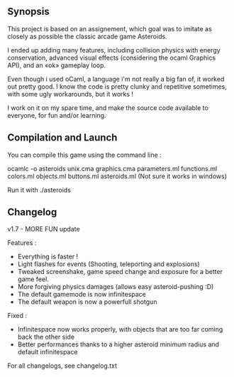 ## Synopsis

This project is based on an assignement, which goal was to imitate as closely as possible the classic arcade game Asteroids.

I ended up adding many features, including collision physics with energy conservation, advanced visual effects (considering the ocaml Graphics API), and an «ok» gameplay loop.

Even though i used oCaml, a language i'm not really a big fan of, it worked out pretty good. I know the code is pretty clunky and repetitive sometimes, with some ugly workarounds, but it works !

I work on it on my spare time, and make the source code available to everyone, for fun and/or learning.

## Compilation and Launch

You can compile this game using the command line :

ocamlc -o asteroids unix.cma graphics.cma parameters.ml functions.ml colors.ml objects.ml buttons.ml asteroids.ml
(Not sure it works in windows)

Run it with ./asteroids

## Changelog

v1.7 - MORE FUN update

Features :
- Everything is faster !
- Light flashes for events (Shooting, teleporting and explosions)
- Tweaked screenshake, game speed change and exposure for a better game feel.
- More forgiving physics damages (allows easy asteroid-pushing :D)
- The default gamemode is now infinitespace
- The default weapon is now a powerfull shotgun

Fixed :
- Infinitespace now works properly, with objects that are too far coming back the other side
- Better performances thanks to a higher asteroid minimum radius and default infinitespace

For all changelogs, see changelog.txt
